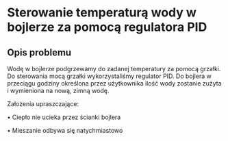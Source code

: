 # Sterowanie temperaturą wody w bojlerze za pomocą regulatora PID
## Opis problemu
Wodę w bojlerze podgrzewamy do zadanej temperatury za pomocą grzałki. Do sterowania mocą grzałki wykorzystaliśmy regulator PID.  Do bojlera w przeciągu godziny określona przez użytkownika ilość wody zostanie zużyta i wymieniona na nową, zimną wodę.

Założenia upraszczające:

•	Ciepło nie ucieka przez ścianki bojlera

•	Mieszanie odbywa się natychmiastowo

